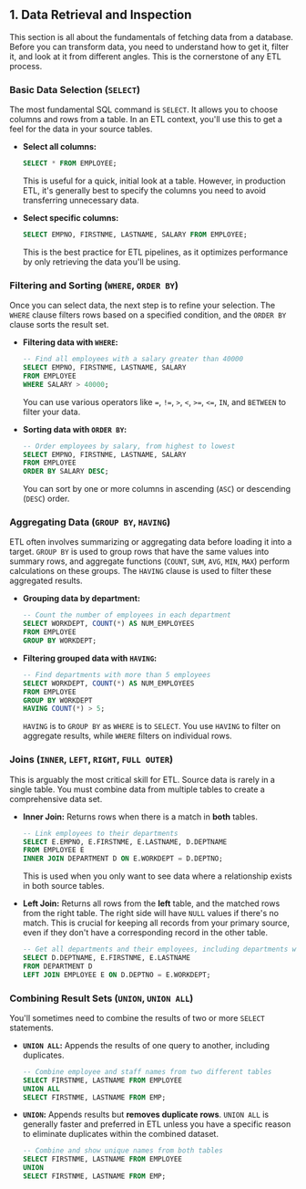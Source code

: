 ## 1\. Data Retrieval and Inspection

This section is all about the fundamentals of fetching data from a database. Before you can transform data, you need to understand how to get it, filter it, and look at it from different angles. This is the cornerstone of any ETL process.

### Basic Data Selection (`SELECT`)

The most fundamental SQL command is `SELECT`. It allows you to choose columns and rows from a table. In an ETL context, you'll use this to get a feel for the data in your source tables.

  * **Select all columns:**

    ```sql
    SELECT * FROM EMPLOYEE;
    ```

    This is useful for a quick, initial look at a table. However, in production ETL, it's generally best to specify the columns you need to avoid transferring unnecessary data.

  * **Select specific columns:**

    ```sql
    SELECT EMPNO, FIRSTNME, LASTNAME, SALARY FROM EMPLOYEE;
    ```

    This is the best practice for ETL pipelines, as it optimizes performance by only retrieving the data you'll be using.

### Filtering and Sorting (`WHERE`, `ORDER BY`)

Once you can select data, the next step is to refine your selection. The `WHERE` clause filters rows based on a specified condition, and the `ORDER BY` clause sorts the result set.

  * **Filtering data with `WHERE`:**

    ```sql
    -- Find all employees with a salary greater than 40000
    SELECT EMPNO, FIRSTNME, LASTNAME, SALARY
    FROM EMPLOYEE
    WHERE SALARY > 40000;
    ```

    You can use various operators like `=`, `!=`, `>`, `<`, `>=`, `<=`, `IN`, and `BETWEEN` to filter your data.

  * **Sorting data with `ORDER BY`:**

    ```sql
    -- Order employees by salary, from highest to lowest
    SELECT EMPNO, FIRSTNME, LASTNAME, SALARY
    FROM EMPLOYEE
    ORDER BY SALARY DESC;
    ```

    You can sort by one or more columns in ascending (`ASC`) or descending (`DESC`) order.

### Aggregating Data (`GROUP BY`, `HAVING`)

ETL often involves summarizing or aggregating data before loading it into a target. `GROUP BY` is used to group rows that have the same values into summary rows, and aggregate functions (`COUNT`, `SUM`, `AVG`, `MIN`, `MAX`) perform calculations on these groups. The `HAVING` clause is used to filter these aggregated results.

  * **Grouping data by department:**

    ```sql
    -- Count the number of employees in each department
    SELECT WORKDEPT, COUNT(*) AS NUM_EMPLOYEES
    FROM EMPLOYEE
    GROUP BY WORKDEPT;
    ```

  * **Filtering grouped data with `HAVING`:**

    ```sql
    -- Find departments with more than 5 employees
    SELECT WORKDEPT, COUNT(*) AS NUM_EMPLOYEES
    FROM EMPLOYEE
    GROUP BY WORKDEPT
    HAVING COUNT(*) > 5;
    ```

    `HAVING` is to `GROUP BY` as `WHERE` is to `SELECT`. You use `HAVING` to filter on aggregate results, while `WHERE` filters on individual rows.

### Joins (`INNER`, `LEFT`, `RIGHT`, `FULL OUTER`)

This is arguably the most critical skill for ETL. Source data is rarely in a single table. You must combine data from multiple tables to create a comprehensive data set.

  * **Inner Join:** Returns rows when there is a match in **both** tables.

    ```sql
    -- Link employees to their departments
    SELECT E.EMPNO, E.FIRSTNME, E.LASTNAME, D.DEPTNAME
    FROM EMPLOYEE E
    INNER JOIN DEPARTMENT D ON E.WORKDEPT = D.DEPTNO;
    ```

    This is used when you only want to see data where a relationship exists in both source tables.

  * **Left Join:** Returns all rows from the **left** table, and the matched rows from the right table. The right side will have `NULL` values if there's no match. This is crucial for keeping all records from your primary source, even if they don't have a corresponding record in the other table.

    ```sql
    -- Get all departments and their employees, including departments with no employees
    SELECT D.DEPTNAME, E.FIRSTNME, E.LASTNAME
    FROM DEPARTMENT D
    LEFT JOIN EMPLOYEE E ON D.DEPTNO = E.WORKDEPT;
    ```

### Combining Result Sets (`UNION`, `UNION ALL`)

You'll sometimes need to combine the results of two or more `SELECT` statements.

  * **`UNION ALL`:** Appends the results of one query to another, including duplicates.

    ```sql
    -- Combine employee and staff names from two different tables
    SELECT FIRSTNME, LASTNAME FROM EMPLOYEE
    UNION ALL
    SELECT FIRSTNME, LASTNAME FROM EMP;
    ```

  * **`UNION`:** Appends results but **removes duplicate rows**. `UNION ALL` is generally faster and preferred in ETL unless you have a specific reason to eliminate duplicates within the combined dataset.

    ```sql
    -- Combine and show unique names from both tables
    SELECT FIRSTNME, LASTNAME FROM EMPLOYEE
    UNION
    SELECT FIRSTNME, LASTNAME FROM EMP;
    ```
